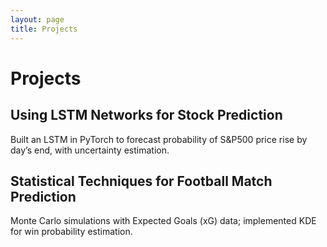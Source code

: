 ```yaml
---
layout: page
title: Projects
---
```


# Projects

## Using LSTM Networks for Stock Prediction
Built an LSTM in PyTorch to forecast probability of S&P500 price rise by day’s end, with uncertainty estimation.

## Statistical Techniques for Football Match Prediction
Monte Carlo simulations with Expected Goals (xG) data; implemented KDE for win probability estimation.